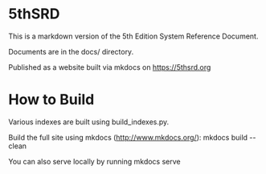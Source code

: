 # 5thSRD
This is a markdown version of the 5th Edition System Reference Document.

Documents are in the docs/ directory.

Published as a website built via mkdocs on https://5thsrd.org

# How to Build
Various indexes are built using build_indexes.py.

Build the full site using mkdocs (http://www.mkdocs.org/): mkdocs build --clean

You can also serve locally by running mkdocs serve
